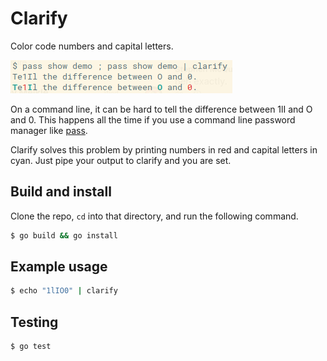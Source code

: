 Clarify
==========

Color code numbers and capital letters.

![Example Image](example.png)

On a command line, it can be hard to tell the difference between 1lI and O and 0. This happens all the time if you use a command line password manager like [pass](https://www.passwordstore.org/).

Clarify solves this problem by printing numbers in red and capital letters in cyan. Just pipe your output to clarify and you are set.


## Build and install

Clone the repo, `cd` into that directory, and run the following command.
```bash
$ go build && go install
```

## Example usage
```bash
$ echo "1lIO0" | clarify
```

## Testing
```bash
$ go test
```
